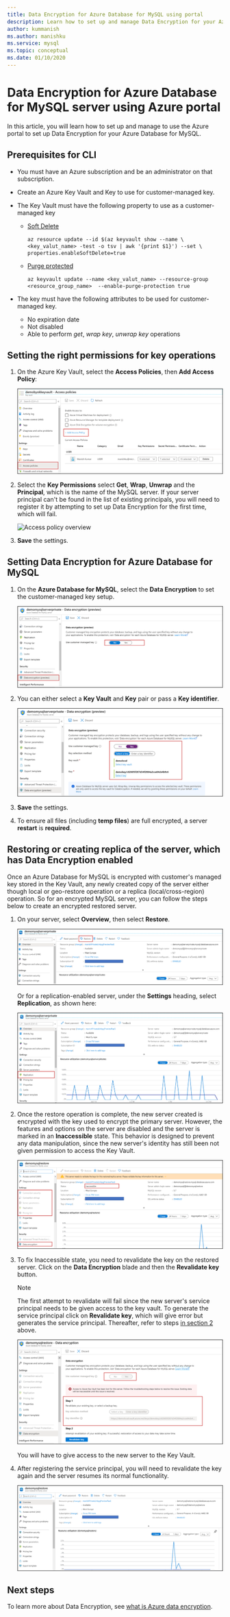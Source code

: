 ```yaml
---
title: Data Encryption for Azure Database for MySQL using portal
description: Learn how to set up and manage Data Encryption for your Azure Database for MySQL using Azure portal
author: kummanish
ms.author: manishku
ms.service: mysql
ms.topic: conceptual
ms.date: 01/10/2020
---
```


# Data Encryption for Azure Database for MySQL server using Azure portal

In this article, you will learn how to set up and manage to use the Azure portal to set up Data Encryption for your Azure Database for MySQL.

## Prerequisites for CLI

* You must have an Azure subscription and be an administrator on that subscription.
* Create an Azure Key Vault and Key to use for customer-managed key.
* The Key Vault must have the following property to use as a customer-managed key
  * [Soft Delete](https://docs.microsoft.com/azure/key-vault/key-vault-ovw-soft-delete)

    ```azurecli-interactive
    az resource update --id $(az keyvault show --name \ <key_valut_name> -test -o tsv | awk '{print $1}') --set \ properties.enableSoftDelete=true
    ```

  * [Purge protected](https://docs.microsoft.com/azure/key-vault/key-vault-ovw-soft-delete#purge-protection)

    ```azurecli-interactive
    az keyvault update --name <key_valut_name> --resource-group <resource_group_name>  --enable-purge-protection true
    ```

* The key must have the following attributes to be used for customer-managed key.
  * No expiration date
  * Not disabled
  * Able to perform _get_, _wrap key_, _unwrap key_ operations

## Setting the right permissions for key operations

1. On the Azure Key Vault, select the **Access Policies**, then **Add Access Policy**:

   ![Access policy overview](media/concepts-data-access-and-security-data-encryption/show-access-policy-overview.png)

2. Select the **Key Permissions** select **Get**, **Wrap**, **Unwrap** and the **Principal**, which is the name of the MySQL server. If your server principal can't be found in the list of existing principals, you will need to register it by attempting to set up Data Encryption for the first time, which will fail.

   ![Access policy overview](media/concepts-data-access-and-security-data-encryption/access-policy-wrp-unwrap.png)

3. **Save** the settings.

## Setting Data Encryption for Azure Database for MySQL

1. On the **Azure Database for MySQL**, select the **Data Encryption** to set the customer-managed key setup.

   ![Setting Data Encryption](media/concepts-data-access-and-security-data-encryption/data-encryption-overview.png)

2. You can either select a **Key Vault** and **Key** pair or pass a **Key identifier**.

   ![Setting Key Vault](media/concepts-data-access-and-security-data-encryption/setting-data-encryption.png)

3. **Save** the settings.

4. To ensure all files (including **temp files**) are full encrypted, a server **restart** is **required**.

## Restoring or creating replica of the server, which has Data Encryption enabled

Once an Azure Database for MySQL is encrypted with customer's managed key stored in the Key Vault, any newly created copy of the server either though local or geo-restore operation or a replica (local/cross-region) operation. So for an encrypted MySQL server, you can follow the steps below to create an encrypted restored server.

1. On your server, select **Overview**, then select **Restore**.

   ![Initiate-restore](media/concepts-data-access-and-security-data-encryption/show-restore.png)

   Or for a replication-enabled server, under the **Settings** heading, select **Replication**, as shown here:

   ![Initiate-replica](media/concepts-data-access-and-security-data-encryption/mysql-replica.png)

2. Once the restore operation is complete, the new server created is encrypted with the key used to encrypt the primary server. However, the features and options on the server are disabled and the server is marked in an **Inaccessible** state. This behavior is designed to prevent any data manipulation, since the new server's identity has still been not given permission to access the Key Vault.

   ![Mark server inaccessible](media/concepts-data-access-and-security-data-encryption/show-restore-data-encryption.png)

3. To fix Inaccessible state, you need to revalidate the key on the restored server. Click on the **Data Encryption** blade and then the **Revalidate key** button.

   > [!NOTE]
   > The first attempt to revalidate will fail since the new server's service principal needs to be given access to the key vault. To generate the service principal click on **Revalidate key**, which will give error but generates the service principal. Thereafter, refer to steps [in section 2](https://docs.microsoft.com/azure/mysql/howto-data-encryption-portal#setting-the-right-permissions-for-key-operations) above.

   ![revalidate server](media/concepts-data-access-and-security-data-encryption/show-revalidate-data-encryption.png)

   You will have to give access to the new server to the Key Vault.

4. After registering the service principal, you will need to revalidate the key again and the server resumes its normal functionality.

   ![Normal server restored](media/concepts-data-access-and-security-data-encryption/restore-successful.png)

## Next steps

 To learn more about Data Encryption, see [what is Azure data encryption](concepts-data-encryption-mysql.md).

